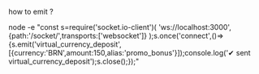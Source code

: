 how to emit ? 

node -e "const s=require('socket.io-client')(
  'ws://localhost:3000',
  {path:'/socket/',transports:['websocket']}
);s.once('connect',()=>{s.emit('virtual_currency_deposit',[{currency:'BRN',amount:150,alias:'promo_bonus'}]);console.log('✔ sent virtual_currency_deposit');s.close();});"

